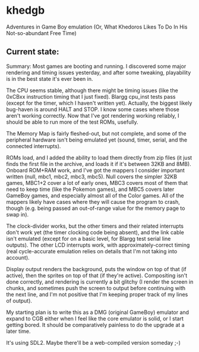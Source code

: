 # khedgb
Adventures in Game Boy emulation (Or, What Khedoros Likes To Do In His Not-so-abundant Free Time)

## Current state:

Summary: Most games are booting and running. I discovered some major rendering and timing issues yesterday, and after some tweaking, playability is in the best state it's ever been in.

The CPU seems stable, although there might be timing issues (like the 0xCBxx instruction timing that I just fixed). Blargg cpu_inst tests pass (except for the timer, which I haven't written yet). Actually, the biggest likely bug-haven is around HALT and STOP. I know some cases where those aren't working correctly. Now that I've got rendering working reliably, I should be able to run more of the test ROMs, usefully.

The Memory Map is fairly fleshed-out, but not complete, and some of the peripheral hardware isn't being emulated yet (sound, timer, serial, and the connected interrupts).

ROMs load, and I added the ability to load them directly from zip files (it just finds the first file in the archive, and loads it if it's between 32KB and 8MB). Onboard ROM+RAM work, and I've got the mappers I consider important written (null, mbc1, mbc2, mbc3, mbc5). Null covers the simpler 32KB games, MBC1+2 cover a lot of early ones, MBC3 covers most of them that need to keep time (like the Pokemon games), and MBC5 covers later GameBoy games, and especially almost all of the Color games. All of the mappers likely have cases where they will cause the program to crash, though (e.g. being passed an out-of-range value for the memory page to swap in).

The clock-divider works, but the other timers and their related interrupts don't work yet (the timer clocking code being absent), and the link cable isn't emulated (except for on a basic level, for Blargg test serial line outputs). The other LCD interrupts work, with approximately-correct timing (real cycle-accurate emulation relies on details that I'm not taking into account).

Display output renders the background, puts the window on top of that (if active), then the sprites on top of that (if they're active). Compositing isn't done correctly, and rendering is currently a bit glitchy (I render the screen in chunks, and sometimes push the screen to output before continuing with the next line, and I'm not positive that I'm keeping proper track of my lines of output). 

My starting plan is to write this as a DMG (original GameBoy) emulator and expand to CGB either when I feel like the core emulator is solid, or I start getting bored. It should be comparatively painless to do the upgrade at a later time.

It's using SDL2. Maybe there'll be a web-compiled version someday ;-)
